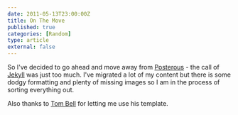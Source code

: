 ```yaml
---
date: 2011-05-13T23:00:00Z
title: On The Move
published: true
categories: [Random]
type: article
external: false
---
```

<p>So I've decided to go ahead and move away from <a href="http://yobriefcase.posterous.com">Posterous</a> - the call of <a href="https://github.com/mojombo/jekyll">Jekyll</a> was just too much.  I've migrated a lot of my content but there is some dodgy formatting and plenty of missing images so I am in the process of sorting everything out.</p><p>Also thanks to <a href="http://tombell.org.uk">Tom Bell</a> for letting me use his template.</p>